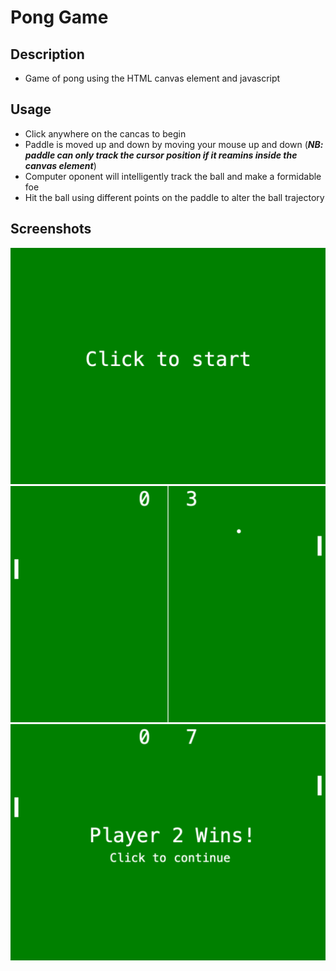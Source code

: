 # Pong Game
## Description
- Game of pong using the HTML canvas element and javascript

## Usage
- Click anywhere on the cancas to begin
- Paddle is moved up and down by moving your mouse up and down (***NB: paddle can only track the cursor position if it reamins inside the canvas element***)
- Computer oponent will intelligently track the ball and make a formidable foe
- Hit the ball using different points on the paddle to alter the ball trajectory 

## Screenshots
![Start](/images/screenshot-1.png)
![In game](/images/screenshot-2.png)
![Player 2 Win](/images/screenshot-3.png)
